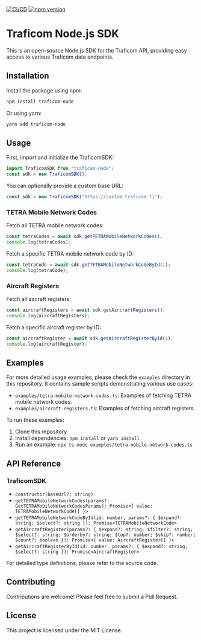 [![CI/CD](https://github.com/villeve/traficom-node/actions/workflows/ci-cd.yml/badge.svg)](https://github.com/villeve/traficom-node/actions/workflows/ci-cd.yml)
[![npm version](https://badge.fury.io/js/traficom-node.svg)](https://badge.fury.io/js/traficom-node)

# Traficom Node.js SDK

This is an open-source Node.js SDK for the Traficom API, providing easy access to various Traficom data endpoints.

## Installation

Install the package using npm:

```bash
npm install traficom-node
```

Or using yarn:

```bash
yarn add traficom-node
```

## Usage

First, import and initialize the TraficomSDK:

```typescript
import TraficomSDK from "traficom-node";
const sdk = new TraficomSDK();
```

You can optionally provide a custom base URL:

```typescript
const sdk = new TraficomSDK("https://custom.traficom.fi");
```

### TETRA Mobile Network Codes

Fetch all TETRA mobile network codes:

```typescript
const tetraCodes = await sdk.getTETRAMobileNetworkCodes();
console.log(tetraCodes);
```

Fetch a specific TETRA mobile network code by ID:

```typescript
const tetraCode = await sdk.getTETRAMobileNetworkCodeById(1);
console.log(tetraCode);
```

### Aircraft Registers

Fetch all aircraft registers:

```typescript
const aircraftRegisters = await sdk.getAircraftRegisters();
console.log(aircraftRegisters);
```

Fetch a specific aircraft register by ID:

```typescript
const aircraftRegister = await sdk.getAircraftRegisterById(1);
console.log(aircraftRegister);
```

## Examples

For more detailed usage examples, please check the `examples` directory in this repository. It contains sample scripts demonstrating various use cases:

- `examples/tetra-mobile-network-codes.ts`: Examples of fetching TETRA mobile network codes.
- `examples/aircraft-registers.ts`: Examples of fetching aircraft registers.

To run these examples:

1. Clone this repository
2. Install dependencies: `npm install` or `yarn install`
3. Run an example: `npx ts-node examples/tetra-mobile-network-codes.ts`

## API Reference

### TraficomSDK

- `constructor(baseUrl?: string)`
- `getTETRAMobileNetworkCodes(params?: GetTETRAMobileNetworkCodesParams): Promise<{ value: TETRAMobileNetworkCode[] }>`
- `getTETRAMobileNetworkCodeById(id: number, params?: { $expand?: string; $select?: string }): Promise<TETRAMobileNetworkCode>`
- `getAircraftRegister(params?: { $expand?: string; $filter?: string; $select?: string; $orderby?: string; $top?: number; $skip?: number; $count?: boolean }): Promise<{ value: AircraftRegister[] }>`
- `getAircraftRegisterById(id: number, params?: { $expand?: string; $select?: string }): Promise<AircraftRegister>`

For detailed type definitions, please refer to the source code.

## Contributing

Contributions are welcome! Please feel free to submit a Pull Request.

## License

This project is licensed under the MIT License.
